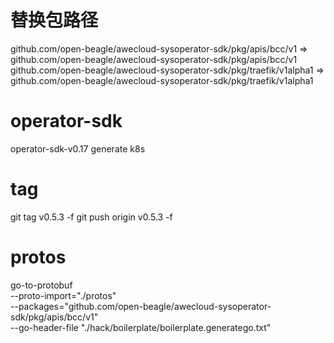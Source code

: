 # 替换包路径
github.com/open-beagle/awecloud-sysoperator-sdk/pkg/apis/bcc/v1 => github.com/open-beagle/awecloud-sysoperator-sdk/pkg/apis/bcc/v1
github.com/open-beagle/awecloud-sysoperator-sdk/pkg/traefik/v1alpha1 => github.com/open-beagle/awecloud-sysoperator-sdk/pkg/traefik/v1alpha1


# operator-sdk
operator-sdk-v0.17 generate k8s

# tag
git tag v0.5.3 -f
git push origin v0.5.3 -f

# protos
go-to-protobuf \
  --proto-import="./protos" \
  --packages="github.com/open-beagle/awecloud-sysoperator-sdk/pkg/apis/bcc/v1" \
  --go-header-file "./hack/boilerplate/boilerplate.generatego.txt"